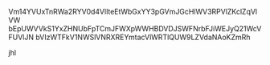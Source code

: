 Vm14YVUxTnRWa2RYV0d4VllteEtWbGxYY3pGVmJGcHlWV3RPVlZKclZqVlVW
bEpUWVVkS1YxZHNUbFpTCmJFWXpWWHBDVDJSWFNrbFJiWEJyQ21WcVFUVlJN
bVIzWTFkV1NWSlVNRXREYmtacVlWRTlQUW9LZVdaNAoKZmRh

jhl